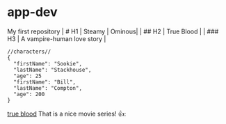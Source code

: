 # app-dev
My first repository
| # H1 | Steamy | Ominous|
| ## H2 | True Blood |
| ### H3 | A vampire-human love story |
```
//characters//
{
  "firstName": "Sookie",
  "lastName": "Stackhouse",
  "age": 25
  "firstName": "Bill",
  "lastName": "Compton",
  "age": 200
}
```
[true blood](https://www.netflix.com/search?q=tru&jbv=70157135)
That is a nice movie series!  👍:

